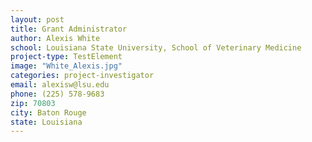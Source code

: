 ```yaml
---
layout: post
title: Grant Administrator
author: Alexis White
school: Louisiana State University, School of Veterinary Medicine
project-type: TestElement
image: "White_Alexis.jpg"
categories: project-investigator
email: alexisw@lsu.edu
phone: (225) 578-9683
zip: 70803
city: Baton Rouge
state: Louisiana
---
```

